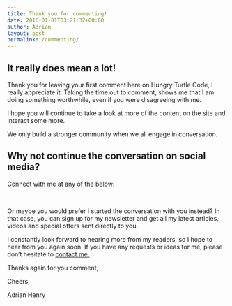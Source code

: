 ```yaml
---
title: Thank you for commenting!
date: 2016-01-01T03:21:32+00:00
author: Adrian
layout: post
permalink: /commenting/
---
```

## It really does mean a lot!

Thank you for leaving your first comment here on Hungry Turtle Code, I really appreciate it. Taking the time out to comment, shows me that I am doing something worthwhile, even if you were disagreeing with me.

I hope you will continue to take a look at more of the content on the site and interact some more.

We only build a stronger community when we all engage in conversation.

## Why not continue the conversation on social media?

Connect with me at any of the below:

&nbsp;

Or maybe you would prefer I started the conversation with you instead? In that case, you can sign up for my newsletter and get all my latest articles, videos and special offers sent directly to you.

I constantly look forward to hearing more from my readers, so I hope to hear from you again soon. If you have any requests or ideas for me, please don&#8217;t hesitate to [contact me.](/contact-me/)

Thanks again for you comment,

Cheers,

Adrian Henry
